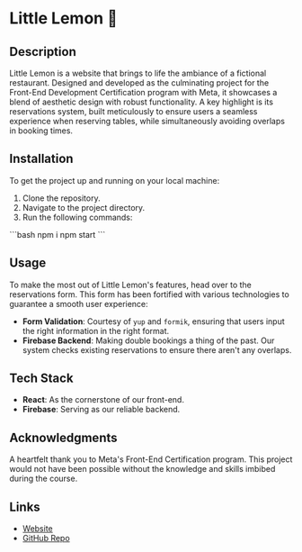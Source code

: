 # Little Lemon 🍋

## Description

Little Lemon is a website that brings to life the ambiance of a fictional restaurant. Designed and developed as the culminating project for the Front-End Development Certification program with Meta, it showcases a blend of aesthetic design with robust functionality. A key highlight is its reservations system, built meticulously to ensure users a seamless experience when reserving tables, while simultaneously avoiding overlaps in booking times.

## Installation

To get the project up and running on your local machine:

1. Clone the repository.
2. Navigate to the project directory.
3. Run the following commands:

\```bash
npm i
npm start
\```

## Usage

To make the most out of Little Lemon's features, head over to the reservations form. This form has been fortified with various technologies to guarantee a smooth user experience:

- **Form Validation**: Courtesy of `yup` and `formik`, ensuring that users input the right information in the right format.
- **Firebase Backend**: Making double bookings a thing of the past. Our system checks existing reservations to ensure there aren't any overlaps.

## Tech Stack

- **React**: As the cornerstone of our front-end.
- **Firebase**: Serving as our reliable backend.

## Acknowledgments

A heartfelt thank you to Meta's Front-End Certification program. This project would not have been possible without the knowledge and skills imbibed during the course.

## Links

- [Website](https://www.johnlittlelemon.com/)
- [GitHub Repo](https://github.com/johnlundy94/little_lemon)
